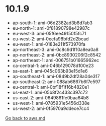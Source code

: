 
 # 10.1.9
- ap-south-1: ami-06d2382ad3b8d7ab3
- eu-north-1: ami-0f81890798e42987c
- eu-west-3: ami-05f6ee49150f5fc71
- eu-west-2: ami-0eefa98bfd2d2bcad
- eu-west-1: ami-0183e211f573970fa
- ap-northeast-3: ami-0c8c9d1f10a8ea0a8
- ap-northeast-2: ami-0bc8930206f2c8542
- ap-northeast-1: ami-006751b01665962ec
- ca-central-1: ami-046b129078d100e23
- sa-east-1: ami-045c063b93e15d1e6
- ap-southeast-1: ami-0849b2df28a04e317
- ap-southeast-2: ami-088ab6867b6f7e597
- eu-central-1: ami-0bf18f1f16b4820e1
- us-east-1: ami-05b8f2c433c397c72
- us-east-2: ami-0649861fe0baa64b8
- us-west-1: ami-0785931e5456d338e
- us-west-2: ami-0f5970a9ddece7cc4

[Go back to aws.md](../../aws.md) 
